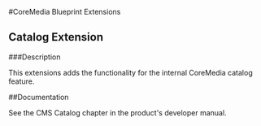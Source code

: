 #CoreMedia Blueprint Extensions

## Catalog Extension

###Description

This extensions adds the functionality for the internal CoreMedia catalog feature.

##Documentation

See the CMS Catalog chapter in the product's developer manual.
